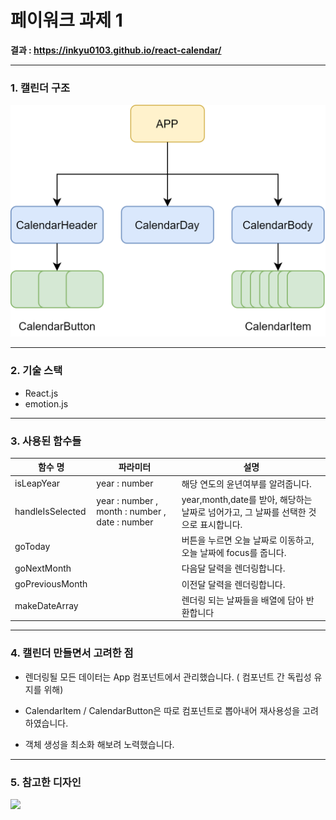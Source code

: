 # 페이워크 과제 1

**결과 : https://inkyu0103.github.io/react-calendar/**

---

### 1. 캘린더 구조

![캘린더구조](/docs/Calendar.png)

---

### 2. 기술 스택

- React.js
- emotion.js

---

### 3. 사용된 함수들

| 함수 명          | 파라미터                                       | 설명                                                                                  |
| ---------------- | ---------------------------------------------- | ------------------------------------------------------------------------------------- |
| isLeapYear       | year : number                                  | 해당 연도의 윤년여부를 알려줍니다.                                                    |
| handleIsSelected | year : number , month : number , date : number | year,month,date를 받아, 해당하는 날짜로 넘어가고, 그 날짜를 선택한 것으로 표시합니다. |
| goToday          |                                                | 버튼을 누르면 오늘 날짜로 이동하고, 오늘 날짜에 focus를 줍니다.                       |
| goNextMonth      |                                                | 다음달 달력을 렌더링합니다.                                                           |
| goPreviousMonth  |                                                | 이전달 달력을 렌더링합니다.                                                           |
| makeDateArray    |                                                | 렌더링 되는 날짜들을 배열에 담아 반환합니다                                           |

---

### 4. 캘린더 만들면서 고려한 점

- 렌더링될 모든 데이터는 App 컴포넌트에서 관리했습니다. ( 컴포넌트 간 독립성 유지를 위해)

- CalendarItem / CalendarButton은 따로 컴포넌트로 뽑아내어 재사용성을 고려하였습니다.

- 객체 생성을 최소화 해보려 노력했습니다.

---

### 5. 참고한 디자인

![](https://csshint.com/wp-content/uploads/2020/09/Calendar-js.jpg)
